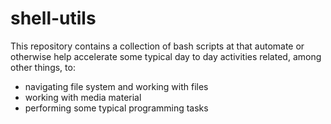# shell-utils
This repository contains a collection of bash scripts at that automate or otherwise help accelerate some typical day to day activities related, among other things, to:
* navigating file system and working with files
* working with media material
* performing some typical programming tasks
